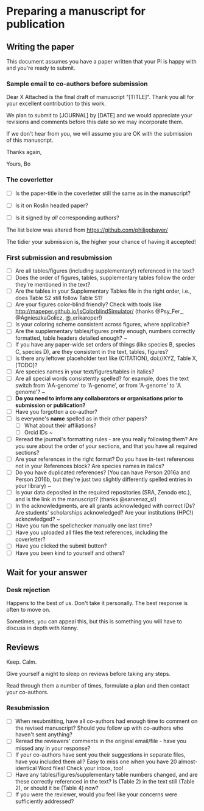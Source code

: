 # Preparing a manuscript for publication

## Writing the paper

This document assumes you have a paper written that your PI is happy with and you're ready to submit. 


### Sample email to co-authors before submission

Dear X
Attached is the final draft of manuscript "[TITLE]". Thank you all for your excellent contribution to this work. 

We plan to submit to [JOURNAL] by [DATE] and we would appreciate your revisions and comments before this date so we may incorporate them.

If we don't hear from you, we will assume you are OK with the submission of this manuscript.

Thanks again,

Yours,
Bo



### The coverletter
- [ ] Is the paper-title in the coverletter still the same as in the manuscript?
- [ ] Is it on Roslin headed paper?
- [ ] Is it signed by *all* corresponding authors?



The list below was altered from https://github.com/philippbayer/

The tidier your submission is, the higher your chance of having it accepted!

### First submission and resubmission

- [ ] Are all tables/figures (including supplementary!) referenced in the text?
- [ ] Does the order of figures, tables, supplementary tables follow the order they're mentioned in the text?
- [ ] Are the tables in your Supplementary Tables file in the right order, i.e., does Table S2 still follow Table S1?
- [ ] Are your figures color-blind friendly? Check with tools like http://mapeper.github.io/jsColorblindSimulator/ (thanks @Psy_Fer_, @AgnieszkaGolicz, @_erikaroper!)
- [ ] Is your coloring scheme consistent across figures, where applicable?
- [ ] Are the supplementary tables/figures pretty enough, numbers correctly formatted, table headers detailed enough?
~
- [ ] If you have any paper-wide set orders of things (like species B, species C, species D), are they consistent in the text, tables, figures?
- [ ] Is there any leftover placeholder text like (CITATION), doi://XYZ, Table X, [TODO]? 
- [ ] Are species names in your text/figures/tables in italics?
- [ ] Are all special words consistently spelled? for example, does the text switch from 'AA-genome' to 'A-genome', or from 'A-genome' to 'A genome'?
~
- [ ] **Do you need to inform any collaborators or organisations prior to submission or publication?**
- [ ] Have you forgotten a co-author?
- [ ] Is everyone's **name** spelled as in their other papers? 
    - [ ] What about their affiliations?
    - [ ] Orcid IDs
~
- [ ] Reread the journal's formatting rules - are you really following them? Are you sure about the order of your sections, and that you have all required sections?
- [ ] Are your references in the right format? Do you have in-text references not in your References block? Are species names in italics? 
- [ ] Do you have duplicated references? (You can have Person 2016a and Person 2016b, but they're just two slightly differently spelled entries in your library)
~
- [ ] Is your data deposited in the required repositories (SRA, Zenodo etc.), and is the link in the manuscript? (thanks @sarvenaz_s!)
- [ ] In the acknowledgments, are all grants acknowledged with correct IDs? Are students' scholarships acknowledged? Are your institutions (HPC!) acknowledged?
~
- [ ] Have you run the spellchecker manually one last time?
- [ ] Have you uploaded all files the text references, including the coverletter?
- [ ] Have you clicked the submit button?
- [ ] Have you been kind to yourself and others?

## Wait for your answer

### Desk rejection

Happens to the best of us. Don't take it personally. The best response is often to move on. 

Sometimes, you can appeal this, but this is something you will have to discuss in depth with Kenny.

## Reviews

Keep. Calm.

Give yourself a night to sleep on reviews before taking any steps.

Read through them a number of times, formulate a plan and then contact your co-authors.



### Resubmission
- [ ] When resubmitting, have all co-authors had enough time to comment on the revised manuscript? Should you follow up with co-authors who haven't sent anything?
- [ ] Reread the reviewers' comments in the original email/file - have you missed any in your response?
- [ ] If your co-authors have sent you their suggestions in separate files, have you included them all? Easy to miss one when you have 20 almost-identical Word files! Check your inbox, too!
- [ ] Have any tables/figures/supplementary table numbers changed, and are these correctly referenced in the text? Is (Table 2) in the text still (Table 2), or should it be (Table 4) now?
- [ ] If you were the reviewer, would you feel like your concerns were sufficiently addressed?

